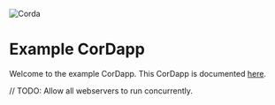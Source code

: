 ![Corda](https://www.corda.net/wp-content/uploads/2016/11/fg005_corda_b.png)

# Example CorDapp

Welcome to the example CorDapp. This CorDapp is documented [here](http://docs.corda.net/tutorial-cordapp.html).

// TODO: Allow all webservers to run concurrently.